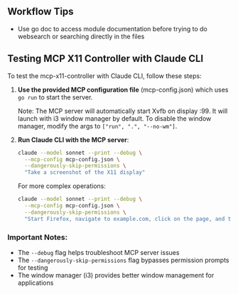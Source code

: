 ## Workflow Tips
- Use go doc to access module documentation before trying to do websearch or searching directly in the files

## Testing MCP X11 Controller with Claude CLI

To test the mcp-x11-controller with Claude CLI, follow these steps:

1. **Use the provided MCP configuration file** (mcp-config.json) which uses `go run` to start the server.
   
   Note: The MCP server will automatically start Xvfb on display :99. It will launch with i3 window manager by default. To disable the window manager, modify the args to `["run", ".", "--no-wm"]`.

2. **Run Claude CLI with the MCP server**:
   ```bash
   claude --model sonnet --print --debug \
     --mcp-config mcp-config.json \
     --dangerously-skip-permissions \
     "Take a screenshot of the X11 display"
   ```

   For more complex operations:
   ```bash
   claude --model sonnet --print --debug \
     --mcp-config mcp-config.json \
     --dangerously-skip-permissions \
     "Start Firefox, navigate to example.com, click on the page, and take a screenshot"
   ```

### Important Notes:
- The `--debug` flag helps troubleshoot MCP server issues
- The `--dangerously-skip-permissions` flag bypasses permission prompts for testing
- The window manager (i3) provides better window management for applications
